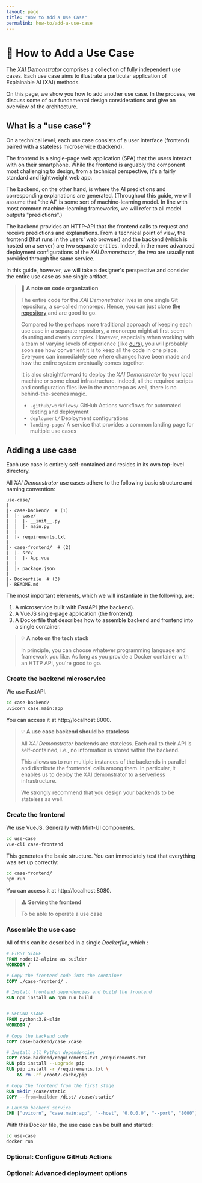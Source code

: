```yaml
---
layout: page
title: "How to Add a Use Case"
permalink: how-to/add-a-use-case
---
```


# 🔧 How to Add a Use Case

The [_XAI Demonstrator_](https://xai-demonstrator.github.io/) comprises a collection of fully independent use cases.
Each use case aims to illustrate a particular application of Explainable AI (XAI) methods.

On this page, we show you how to add another use case.
In the process, we discuss some of our fundamental design considerations and give an overview of the architecture. 

## What is a "use case"?

On a technical level, each use case consists of a user interface (frontend) paired with a stateless microservice (backend).

The frontend is a single-page web application (SPA) that the users interact with on their smartphone.
While the frontend is arguably the component most challenging to design, from a technical perspective, it's a fairly standard and lightweight web app.

The backend, on the other hand, is where the AI predictions and corresponding explanations are generated.
(Throughout this guide, we will assume that "the AI" is some sort of machine-learning model. 
In line with most common machine-learning frameworks, we will refer to all model outputs "predictions".)

The backend provides an HTTP-API that the frontend calls to request and receive predictions and explanations.
From a technical point of view, the frontend (that runs in the users' web browser) and the backend (which is hosted on a server) are two separate entities.
Indeed, in the more advanced deployment configurations of the _XAI Demonstrator_, the two are usually not provided through the same service.

In this guide, however, we will take a designer's perspective and consider the entire use case as one single artifact.

> 🔎 **A note on code organization**
>
> The entire code for the _XAI Demonstrator_ lives in one single Git repository, a so-called monorepo.
> Hence, you can just clone [the repository](https://www.github.com/xai-demonstrator/xai-demonstrator) and are good to go.
> 
> Compared to the perhaps more traditional approach of keeping each use case in a separate repository, a monorepo might at first seem daunting and overly complex.
> However, especially when working with a team of varying levels of experience (like [ours](/#Team)), you will probably soon see how convenient it is to keep all the code in one place.
> Everyone can immediately see where changes have been made and how the entire system eventually comes together.
> 
> It is also straightforward to deploy the _XAI Demonstrator_ to your local machine or some cloud infrastructure.
> Indeed, all the required scripts and configuration files live in the monorepo as well, there is no behind-the-scenes magic.
> 
> - `.github/workflows/` GitHub Actions workflows for automated testing and deployment
> - `deployment/` Deployment configurations
> - `landing-page/` A service that provides a common landing page for multiple use cases

## Adding a use case

Each use case is entirely self-contained and resides in its own top-level directory.


All _XAI Demonstrator_ use cases adhere to the following basic structure and naming convention:
```
use-case/
|
|- case-backend/  # (1)
|  |- case/
|  |  |- __init__.py
|  |  |- main.py
|  |
|  |- requirements.txt
|      
|- case-frontend/  # (2)
|  |- src/
|  |  |- App.vue
|  |
|  |- package.json
|     
|- Dockerfile  # (3)
|- README.md
```
The most important elements, which we will instantiate in the following, are:
1. A microservice built with FastAPI (the backend).
2. A VueJS single-page application (the frontend).
3. A Dockerfile that describes how to assemble backend and frontend into a single container.

> 💡 **A note on the tech stack**
> 
> In principle, you can choose whatever programming language and framework you like.
> As long as you provide a Docker container with an HTTP API, you're good to go.

### Create the backend microservice

We use FastAPI.

```bash
cd case-backend/
uvicorn case.main:app
```

You can access it at http://localhost:8000.

> 💡 **A use case backend should be stateless**
> 
> All _XAI Demonstrator_ backends are stateless.
> Each call to their API is self-contained, i.e., no information is stored within the backend.
> 
> This allows us to run multiple instances of the backends in parallel and distribute the frontends' calls among them.
> In particular, it enables us to deploy the XAI demonstrator to a serverless infrastructure.
> 
> We strongly recommend that you design your backends to be stateless as well.

### Create the frontend

We use VueJS. Generally with Mint-UI components.

```bash
cd use-case
vue-cli case-frontend
```

This generates the basic structure.
You can immediately test that everything was set up correctly:
```bash
cd case-frontend/
npm run
```
You can access it at http://localhost:8080.

> ⚠ **Serving the frontend**
> 
> To be able to operate a use case 

### Assemble the use case

All of this can be described in a single _Dockerfile_, which :

```dockerfile
# FIRST STAGE
FROM node:12-alpine as builder
WORKDIR /

# Copy the frontend code into the container
COPY ./case-frontend/ .

# Install frontend dependencies and build the frontend
RUN npm install && npm run build


# SECOND STAGE
FROM python:3.8-slim
WORKDIR /

# Copy the backend code
COPY case-backend/case /case

# Install all Python dependencies
COPY case-backend/requirements.txt /requirements.txt
RUN pip install --upgrade pip
RUN pip install -r /requirements.txt \
    && rm -rf /root/.cache/pip

# Copy the frontend from the first stage
RUN mkdir /case/static
COPY --from=builder /dist/ /case/static/

# Launch backend service
CMD ["uvicorn", "case.main:app", "--host", "0.0.0.0", "--port", "8000"]
```

With this Docker file, the use case can be built and started:
```bash
cd use-case
docker run
```

### Optional: Configure GitHub Actions

### Optional: Advanced deployment options
